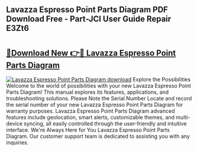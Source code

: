 ## Lavazza Espresso Point Parts Diagram PDF Download Free - Part-JCl User Guide Repair E3Zt6

# <h2><a href="http://dfsu7i.blite.top/?on=Lavazza+Espresso+Point+Parts+Diagram">🔗Download New 👉🔴 Lavazza Espresso Point Parts Diagram</a></h2>

[![Lavazza Espresso Point Parts Diagram download](https://i.imgur.com/lujVjoI.png)](http://dfsu7i.blite.top/?on=Lavazza+Espresso+Point+Parts+Diagram)
Explore the Possibilities Welcome to the world of possibilities with your new Lavazza Espresso Point Parts Diagram! This manual explores its features, applications, and troubleshooting solutions. Please Note the Serial Number Locate and record the serial number of your new Lavazza Espresso Point Parts Diagram for warranty purposes. Lavazza Espresso Point Parts Diagram advanced features include geolocation, smart alerts, customizable themes, and multi-device syncing, all easily controlled through the user-friendly and intuitive interface. We're Always Here for You Lavazza Espresso Point Parts Diagram. Our customer support team is dedicated to assisting you with any inquiries.
